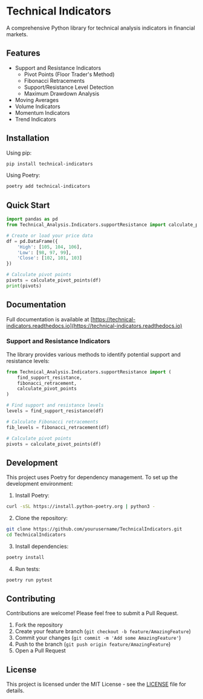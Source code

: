 # Technical Indicators

A comprehensive Python library for technical analysis indicators in financial markets.

## Features

- Support and Resistance Indicators
  - Pivot Points (Floor Trader's Method)
  - Fibonacci Retracements
  - Support/Resistance Level Detection
  - Maximum Drawdown Analysis
- Moving Averages
- Volume Indicators
- Momentum Indicators
- Trend Indicators

## Installation

Using pip:
```bash
pip install technical-indicators
```

Using Poetry:
```bash
poetry add technical-indicators
```

## Quick Start

```python
import pandas as pd
from Technical_Analysis.Indicators.supportResistance import calculate_pivot_points

# Create or load your price data
df = pd.DataFrame({
    'High': [105, 104, 106],
    'Low': [98, 97, 99],
    'Close': [102, 101, 103]
})

# Calculate pivot points
pivots = calculate_pivot_points(df)
print(pivots)
```

## Documentation

Full documentation is available at [https://technical-indicators.readthedocs.io](https://technical-indicators.readthedocs.io)

### Support and Resistance Indicators

The library provides various methods to identify potential support and resistance levels:

```python
from Technical_Analysis.Indicators.supportResistance import (
    find_support_resistance,
    fibonacci_retracement,
    calculate_pivot_points
)

# Find support and resistance levels
levels = find_support_resistance(df)

# Calculate Fibonacci retracements
fib_levels = fibonacci_retracement(df)

# Calculate pivot points
pivots = calculate_pivot_points(df)
```

## Development

This project uses Poetry for dependency management. To set up the development environment:

1. Install Poetry:
```bash
curl -sSL https://install.python-poetry.org | python3 -
```

2. Clone the repository:
```bash
git clone https://github.com/yourusername/TechnicalIndicators.git
cd TechnicalIndicators
```

3. Install dependencies:
```bash
poetry install
```

4. Run tests:
```bash
poetry run pytest
```

## Contributing

Contributions are welcome! Please feel free to submit a Pull Request.

1. Fork the repository
2. Create your feature branch (`git checkout -b feature/AmazingFeature`)
3. Commit your changes (`git commit -m 'Add some AmazingFeature'`)
4. Push to the branch (`git push origin feature/AmazingFeature`)
5. Open a Pull Request

## License

This project is licensed under the MIT License - see the [LICENSE](LICENSE) file for details. 